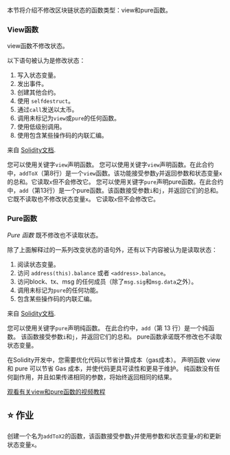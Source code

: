 本节将介绍不修改区块链状态的函数类型：view和pure函数。

### View函数

view函数不修改状态。

以下语句被认为是修改状态：

1. 写入状态变量。
2. 发出事件。
3. 创建其他合约。
4. 使用 `selfdestruct`。
5. 通过`call`发送以太币。
6. 调用未标记为`view`或`pure`的任何函数。
7. 使用低级别调用。
8. 使用包含某些操作码的内联汇编。

来自 <a href="https://docs.soliditylang.org/en/latest/contracts.html#view-functions" target="_blank">Solidity文档</a>.

您可以使用关键字`view`声明函数。 您可以使用关键字`view`声明函数。在此合约中，`addToX`（第8行）是一个`view`函数。该功能接受参数`y`并返回参数和状态变量`x`的总和。它读取`x`但不会修改它。 您可以使用关键字`pure`声明pure函数。在此合约中，`add`（第13行）是一个pure函数。该函数接受参数`i`和`j`，并返回它们的总和。它既不读取也不修改状态变量`x`。 它读取`x`但不会修改它。

### Pure函数

_Pure 函数_ 既不修改也不读取状态。

除了上面解释过的一系列改变状态的语句外，还有以下内容被认为是读取状态：

1. 阅读状态变量。
2. 访问 `address(this).balance` 或者 `<address>.balance`。
3. 访问block、tx、msg 的任何成员（除了`msg.sig`和`msg.data`之外）。
4. 调用未标记为`pure`的任何功能。
5. 包含某些操作码的内联汇编。

来自 <a href="https://docs.soliditylang.org/en/latest/contracts.html#pure-functions" target="_blank">Solidity文档</a>.

您可以使用关键字`pure`声明纯函数。 在此合约中，`add`（第 13 行）是一个纯函数。 该函数接受参数`i`和`j`，并返回它们的总和。 pure函数承诺既不修改也不读取状态变量。

在Solidity开发中，您需要优化代码以节省计算成本（gas成本）。 声明函数 view 和 pure 可以节省 Gas 成本，并使代码更具可读性和更易于维护。 纯函数没有任何副作用，并且如果传递相同的参数，将始终返回相同的结果。

<a href="https://www.youtube.com/watch?v=vOmXqJ4Qzbc" target="_blank">观看有关view和pure函数的视频教程</a>

## ⭐️ 作业

创建一个名为`addToX2`的函数，该函数接受参数`y`并使用参数和状态变量`x`的和更新状态变量`x`。
